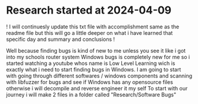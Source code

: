 # Research started at 2024-04-09
! I will continuesly update this txt file with accomplishment same as the readme file but this will go a little deeper on what i have learned that specific day and summary and conclusions !

Well because finding bugs is kind of new to me unless you see it like i got into my schools router system Windows bugs is completely new for me so i started watching a youtube whos name is Low Level Learning wich is exactly what i need to start finding bugs in Windows.
I am going to start with going through different softwares / windows components and scanning with libfuzzer for bugs and see if Windows has any opensource files otherwise i will decompile and reverse engineer it my self
To start with our journey i will make 2 files in a folder called "Research/Software Bugs"
